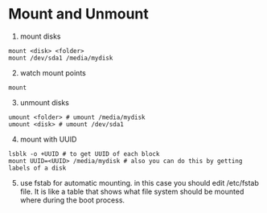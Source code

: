 
# Mount and Unmount

1. mount disks
```commandline
mount <disk> <folder>
mount /dev/sda1 /media/mydisk
```

2. watch mount points
```commandline
mount
```

3. unmount disks
```commandline
umount <folder> # umount /media/mydisk
umount <disk> # umount /dev/sda1
```

4. mount with UUID
```commandline
lsblk -o +UUID # to get UUID of each block
mount UUID=<UUID> /media/mydisk # also you can do this by getting labels of a disk
```

5. use fstab for automatic mounting. in this case you should edit /etc/fstab file. It is like a table that shows what file system should be mounted where during the boot process.